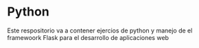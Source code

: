 # Python
Este respositorio va a contener ejercios de python y manejo de el framewoork Flask para el desarrollo de aplicaciones web
